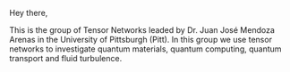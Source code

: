 Hey there,

This is the group of Tensor Networks leaded by Dr. Juan José Mendoza Arenas in the University of Pittsburgh (Pitt). In this group we use tensor networks to investigate quantum materials, quantum computing, quantum transport and fluid turbulence.
